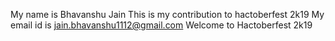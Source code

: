 My name is Bhavanshu Jain 
This is my contribution to hactoberfest 2k19
My email id is jain.bhavanshu1112@gmail.com
Welcome to Hactoberfest 2k19